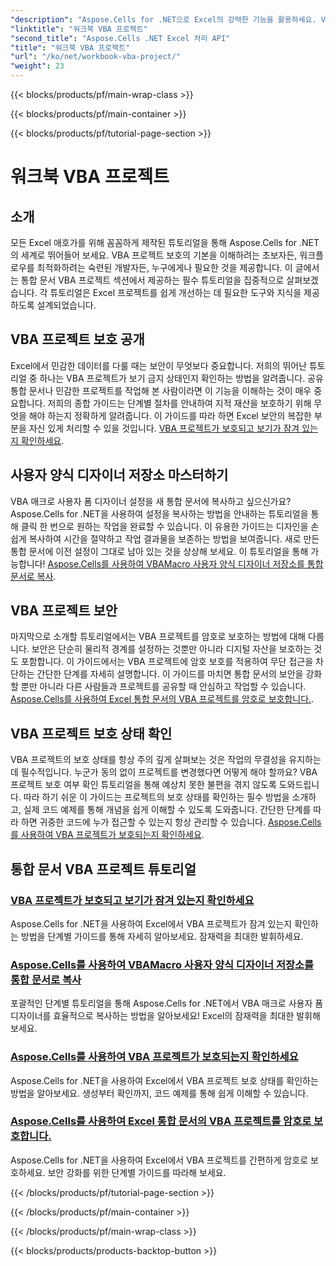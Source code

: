 ```yaml
---
"description": "Aspose.Cells for .NET으로 Excel의 강력한 기능을 활용하세요. VBA 프로젝트 보호, 사용자 폼 복사, 통합 문서 보안에 대한 포괄적인 튜토리얼을 살펴보세요."
"linktitle": "워크북 VBA 프로젝트"
"second_title": "Aspose.Cells .NET Excel 처리 API"
"title": "워크북 VBA 프로젝트"
"url": "/ko/net/workbook-vba-project/"
"weight": 23
---
```


{{< blocks/products/pf/main-wrap-class >}}

{{< blocks/products/pf/main-container >}}

{{< blocks/products/pf/tutorial-page-section >}}

# 워크북 VBA 프로젝트

## 소개

모든 Excel 애호가를 위해 꼼꼼하게 제작된 튜토리얼을 통해 Aspose.Cells for .NET의 세계로 뛰어들어 보세요. VBA 프로젝트 보호의 기본을 이해하려는 초보자든, 워크플로우를 최적화하려는 숙련된 개발자든, 누구에게나 필요한 것을 제공합니다. 이 글에서는 통합 문서 VBA 프로젝트 섹션에서 제공하는 필수 튜토리얼을 집중적으로 살펴보겠습니다. 각 튜토리얼은 Excel 프로젝트를 쉽게 개선하는 데 필요한 도구와 지식을 제공하도록 설계되었습니다.

## VBA 프로젝트 보호 공개 

Excel에서 민감한 데이터를 다룰 때는 보안이 무엇보다 중요합니다. 저희의 뛰어난 튜토리얼 중 하나는 VBA 프로젝트가 보기 금지 상태인지 확인하는 방법을 알려줍니다. 공유 통합 문서나 민감한 프로젝트를 작업해 본 사람이라면 이 기능을 이해하는 것이 매우 중요합니다. 저희의 종합 가이드는 단계별 절차를 안내하여 지적 재산을 보호하기 위해 무엇을 해야 하는지 정확하게 알려줍니다. 이 가이드를 따라 하면 Excel 보안의 복잡한 부분을 자신 있게 처리할 수 있을 것입니다. [VBA 프로젝트가 보호되고 보기가 잠겨 있는지 확인하세요](./check-vba-project-protection/).

## 사용자 양식 디자이너 저장소 마스터하기

VBA 매크로 사용자 폼 디자이너 설정을 새 통합 문서에 복사하고 싶으신가요? Aspose.Cells for .NET을 사용하여 설정을 복사하는 방법을 안내하는 튜토리얼을 통해 클릭 한 번으로 원하는 작업을 완료할 수 있습니다. 이 유용한 가이드는 디자인을 손쉽게 복사하여 시간을 절약하고 작업 결과물을 보존하는 방법을 보여줍니다. 새로 만든 통합 문서에 이전 설정이 그대로 남아 있는 것을 상상해 보세요. 이 튜토리얼을 통해 가능합니다! [Aspose.Cells를 사용하여 VBAMacro 사용자 양식 디자이너 저장소를 통합 문서로 복사](./copy-vbamacro-user-form-designer/).

## VBA 프로젝트 보안

마지막으로 소개할 튜토리얼에서는 VBA 프로젝트를 암호로 보호하는 방법에 대해 다룹니다. 보안은 단순히 물리적 경계를 설정하는 것뿐만 아니라 디지털 자산을 보호하는 것도 포함합니다. 이 가이드에서는 VBA 프로젝트에 암호 보호를 적용하여 무단 접근을 차단하는 간단한 단계를 자세히 설명합니다. 이 가이드를 마치면 통합 문서의 보안을 강화할 뿐만 아니라 다른 사람들과 프로젝트를 공유할 때 안심하고 작업할 수 있습니다. [Aspose.Cells를 사용하여 Excel 통합 문서의 VBA 프로젝트를 암호로 보호합니다.](./password-protect-vba-project/).

## VBA 프로젝트 보호 상태 확인

VBA 프로젝트의 보호 상태를 항상 주의 깊게 살펴보는 것은 작업의 무결성을 유지하는 데 필수적입니다. 누군가 동의 없이 프로젝트를 변경했다면 어떻게 해야 할까요? VBA 프로젝트 보호 여부 확인 튜토리얼을 통해 예상치 못한 불편을 겪지 않도록 도와드립니다. 따라 하기 쉬운 이 가이드는 프로젝트의 보호 상태를 확인하는 필수 방법을 소개하고, 실제 코드 예제를 통해 개념을 쉽게 이해할 수 있도록 도와줍니다. 간단한 단계를 따라 하면 귀중한 코드에 누가 접근할 수 있는지 항상 관리할 수 있습니다. [Aspose.Cells를 사용하여 VBA 프로젝트가 보호되는지 확인하세요](./find-if-vba-project-is-protected/).

## 통합 문서 VBA 프로젝트 튜토리얼
### [VBA 프로젝트가 보호되고 보기가 잠겨 있는지 확인하세요](./check-vba-project-protection/)
Aspose.Cells for .NET을 사용하여 Excel에서 VBA 프로젝트가 잠겨 있는지 확인하는 방법을 단계별 가이드를 통해 자세히 알아보세요. 잠재력을 최대한 발휘하세요.
### [Aspose.Cells를 사용하여 VBAMacro 사용자 양식 디자이너 저장소를 통합 문서로 복사](./copy-vbamacro-user-form-designer/)
포괄적인 단계별 튜토리얼을 통해 Aspose.Cells for .NET에서 VBA 매크로 사용자 폼 디자이너를 효율적으로 복사하는 방법을 알아보세요! Excel의 잠재력을 최대한 발휘해 보세요.
### [Aspose.Cells를 사용하여 VBA 프로젝트가 보호되는지 확인하세요](./find-if-vba-project-is-protected/)
Aspose.Cells for .NET을 사용하여 Excel에서 VBA 프로젝트 보호 상태를 확인하는 방법을 알아보세요. 생성부터 확인까지, 코드 예제를 통해 쉽게 이해할 수 있습니다.
### [Aspose.Cells를 사용하여 Excel 통합 문서의 VBA 프로젝트를 암호로 보호합니다.](./password-protect-vba-project/)
Aspose.Cells for .NET을 사용하여 Excel에서 VBA 프로젝트를 간편하게 암호로 보호하세요. 보안 강화를 위한 단계별 가이드를 따라해 보세요.

{{< /blocks/products/pf/tutorial-page-section >}}

{{< /blocks/products/pf/main-container >}}

{{< /blocks/products/pf/main-wrap-class >}}

{{< blocks/products/products-backtop-button >}}